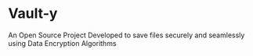 # Vault-y
An Open Source Project Developed to save files securely and seamlessly using Data Encryption Algorithms
